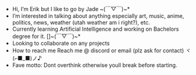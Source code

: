- Hi, I’m Erik but I like to go by Jade ~(￣▽￣)~*
- I’m interested in talking about anything especially art, music, anime, politics, news, weather (utah weather am i right?), etc.
- Currently learning Artificial Intelligence and working on Bachelors degree for it. []~(￣▽￣)~*
- Looking to collaborate on any projects 
- How to reach me Reach me @ discord or email (plz ask for contact) ヾ(⌐■_■)ノ♪
- Fave motto: Dont overthink otherwise youll break before starting.

<!---
ErikHarrisonX/ErikHarrisonX is a ✨ special ✨ repository because its `README.md` (this file) appears on your GitHub profile.
You can click the Preview link to take a look at your changes.
--->
